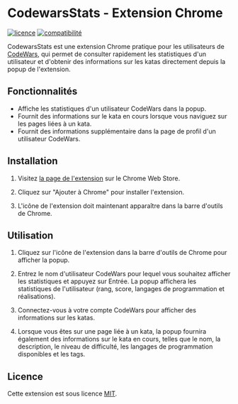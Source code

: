 # CodewarsStats - Extension Chrome

[![licence](https://img.shields.io/badge/License-MIT-green)](LICENSE)
[![compatibilité](https://img.shields.io/badge/Compatibility-Chrome-blue)](https://www.google.com/chrome/)

CodewarsStats est une extension Chrome pratique pour les utilisateurs de [CodeWars](https://www.codewars.com/), qui permet de consulter rapidement les statistiques d'un utilisateur et d'obtenir des informations sur les katas directement depuis la popup de l'extension.

## Fonctionnalités

- Affiche les statistiques d'un utilisateur CodeWars dans la popup.
- Fournit des informations sur le kata en cours lorsque vous naviguez sur les pages liées à un kata.
- Fournit des informations supplémentaire dans la page de profil d'un utilisateur CodeWars.

## Installation

1. Visitez [la page de l'extension](https://chrome.google.com/webstore/detail/codewars-stats/hgkijebblcanpapihobhgacojbocnham?hl=fr&authuser=0) sur le Chrome Web Store.

2. Cliquez sur "Ajouter à Chrome" pour installer l'extension.

3. L'icône de l'extension doit maintenant apparaître dans la barre d'outils de Chrome.

## Utilisation

1. Cliquez sur l'icône de l'extension dans la barre d'outils de Chrome pour afficher la popup.

2. Entrez le nom d'utilisateur CodeWars pour lequel vous souhaitez afficher les statistiques et appuyez sur Entrée. La popup affichera les statistiques de l'utilisateur (rang, score, langages de programmation et réalisations).

3. Connectez-vous à votre compte CodeWars pour afficher des informations sur les katas.

4. Lorsque vous êtes sur une page liée à un kata, la popup fournira également des informations sur le kata en cours, telles que le nom, la description, le niveau de difficulté, les langages de programmation disponibles et les tags.

## Licence

Cette extension est sous licence [MIT](LICENSE).
